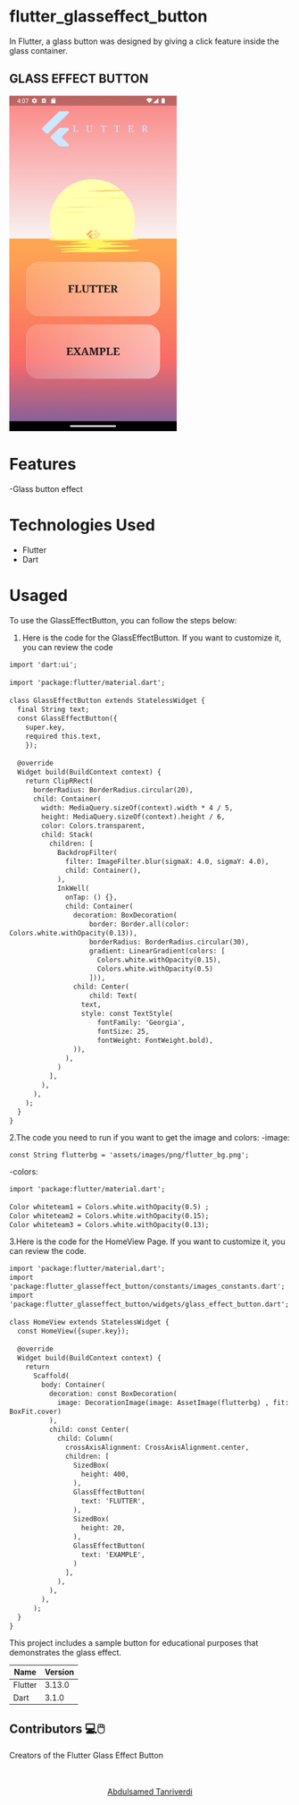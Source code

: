 # flutter_glasseffect_button

In Flutter, a glass button was designed by giving a click feature inside the glass container.

## GLASS EFFECT BUTTON 
<img src="https://github.com/Allahverdyy/flutter_glasseffect_button/blob/main/assets/images/png/glass.png" width="300" height="600" />

# Features
-Glass button effect

# Technologies Used

- Flutter
- Dart

# Usaged
To use the GlassEffectButton, you can follow the steps below:

1. Here is the code for the GlassEffectButton. If you want to customize it, you can review the code

```
import 'dart:ui';

import 'package:flutter/material.dart';

class GlassEffectButton extends StatelessWidget {
  final String text;
  const GlassEffectButton({
    super.key,
    required this.text,
    });

  @override
  Widget build(BuildContext context) {
    return ClipRRect(
      borderRadius: BorderRadius.circular(20),
      child: Container(
        width: MediaQuery.sizeOf(context).width * 4 / 5,
        height: MediaQuery.sizeOf(context).height / 6,
        color: Colors.transparent,
        child: Stack(
          children: [
            BackdropFilter(
              filter: ImageFilter.blur(sigmaX: 4.0, sigmaY: 4.0),
              child: Container(),
            ),
            InkWell(
              onTap: () {},
              child: Container(
                decoration: BoxDecoration(
                    border: Border.all(color: Colors.white.withOpacity(0.13)),
                    borderRadius: BorderRadius.circular(30),
                    gradient: LinearGradient(colors: [
                      Colors.white.withOpacity(0.15),
                      Colors.white.withOpacity(0.5)
                    ])),
                child: Center(
                    child: Text(
                  text,
                  style: const TextStyle(
                      fontFamily: 'Georgia',
                      fontSize: 25,
                      fontWeight: FontWeight.bold),
                )),
              ),
            )
          ],
        ),
      ),
    );
  }
}

```
2.The code you need to run if you want to get the image and colors:
-image:
```
const String flutterbg = 'assets/images/png/flutter_bg.png';
```
-colors:
```
import 'package:flutter/material.dart';

Color whiteteam1 = Colors.white.withOpacity(0.5) ;
Color whiteteam2 = Colors.white.withOpacity(0.15);
Color whiteteam3 = Colors.white.withOpacity(0.13);

```
3.Here is the code for the HomeView Page. If you want to customize it, you can review the code.

```
import 'package:flutter/material.dart';
import 'package:flutter_glasseffect_button/constants/images_constants.dart';
import 'package:flutter_glasseffect_button/widgets/glass_effect_button.dart';

class HomeView extends StatelessWidget {
  const HomeView({super.key});

  @override
  Widget build(BuildContext context) {
    return 
      Scaffold(
        body: Container(
          decoration: const BoxDecoration(
            image: DecorationImage(image: AssetImage(flutterbg) , fit: BoxFit.cover)
          ),
          child: const Center(
            child: Column(
              crossAxisAlignment: CrossAxisAlignment.center,
              children: [
                SizedBox(
                  height: 400,
                ),
                GlassEffectButton(
                  text: 'FLUTTER',
                ),
                SizedBox(
                  height: 20,
                ),
                GlassEffectButton(
                  text: 'EXAMPLE',
                )
              ],
            ),
          ),
        ),
      );
  }
}
```

This project includes a sample button for educational purposes that demonstrates the glass effect.


|Name          | Version |  
|--------------|---------|
| Flutter      | 3.13.0  |
| Dart         | 3.1.0   |


## Contributors 💻🖱️

Creators of the Flutter Glass Effect Button

<!-- ALL-CONTRIBUTORS-LIST:START - Do not remove or modify this section -->
<!-- prettier-ignore-start -->
<!-- markdownlint-disable -->
<p align="center">
<td align="center"><br/></a><br /><a href="https://github.com/allahverdyy" title="Code">Abdulsamed Tanriverdi</a></td>
</p>
